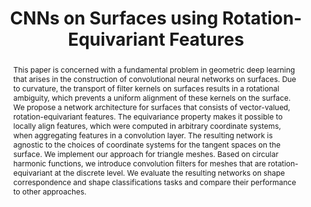 ---
title: "CNNs on Surfaces using Rotation-Equivariant Features"
layout: publication
categories:
  - Publications
tags:
  - Geometric Deep Learning
  - CNNs on Surfaces
  - Surface Networks
  - Rotation-Equivariance
  - Circular Harmonic Filters
  - Shape Classification
  - Shape Segmentation
  - Shape Correspondence
last_modified_at: 2020-05-06T11:29:17-01:00
venue: "SIGGRAPH 2020"
abstract: "This paper is concerned with a fundamental problem in geometric deep learning that arises in the construction of convolutional neural networks on surfaces. Due to curvature, the transport of filter kernels on surfaces results in a rotational ambiguity, which prevents a uniform alignment of these kernels on the surface. We propose a network architecture for surfaces that consists of vector-valued, rotation-equivariant features. The equivariance property makes it possible to locally align features, which were computed in arbitrary coordinate systems, when aggregating features in a convolution layer. The resulting network is agnostic to the choices of coordinate systems for the tangent spaces on the surface. We implement our approach for triangle meshes. Based on circular harmonic functions, we introduce convolution filters for meshes that are rotation-equivariant at the discrete level. We evaluate the resulting networks on shape correspondence and shape classifications tasks and compare their performance to other approaches."
authors: "R. Wiersma, E. Eisemann and K. Hildebrandt"
type: "Article"
doi: "{10.1145/3386569.3392437}" 
pdf: "/assets/pdf/CNNs_Surfaces_Rotation_Equivariant_Features.pdf"
projectpage: "/hsn"
code: "https://github.com/rubenwiersma/hsn"
img: "/assets/img/publications/hsn_abstract.jpg"
bib: "@Article{Wiersma2020,<br />
  &nbsp;&nbsp;author    = {Ruben Wiersma, Elmar Eisemann, Klaus Hildebrandt},<br />
  &nbsp;&nbsp;journal   = {Transactions on Graphics},<br />
  &nbsp;&nbsp;title     = {CNNs on Surfaces using Rotation-Equivariant Features},<br />
  &nbsp;&nbsp;year      = {2020},<br />
  &nbsp;&nbsp;month     = {July},<br />
  &nbsp;&nbsp;number    = {4},<br />
  &nbsp;&nbsp;volume    = {39},<br />
  &nbsp;&nbsp;publisher = {ACM},<br />
  &nbsp;&nbsp;doi       = {10.1145/3386569.3392437},<br />
}"
---